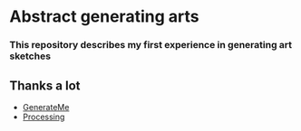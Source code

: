 # Abstract generating arts

<h3> This repository describes my first experience in generating art sketches </h3>

## Thanks a lot 

- [GenerateMe](https://github.com/tsulej/GenerateMe#processing-3)
- [Processing](https://processing.org/)
